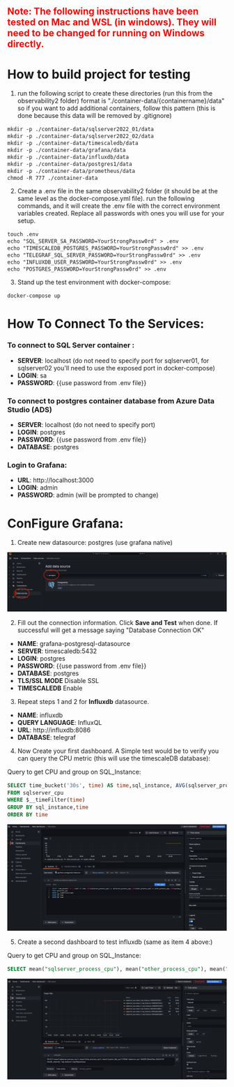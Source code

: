 ## <span style="color: red;">Note: The following instructions have been tested on Mac and WSL (in windows). They will need to be changed for running on Windows directly.</span>

# How to build project for testing

1. run the following script to create these directories (run this from the observability2 folder)
format is "./container-data/{containername}/data" so if you want to add additional containers, follow this pattern (this is done because this data will be removed by .gitignore)

```shell
mkdir -p ./container-data/sqlserver2022_01/data
mkdir -p ./container-data/sqlserver2022_02/data
mkdir -p ./container-data/timescaledb/data
mkdir -p ./container-data/grafana/data
mkdir -p ./container-data/influxdb/data
mkdir -p ./container-data/postgres1/data
mkdir -p ./container-data/prometheus/data
chmod -R 777 ./container-data
```

2. Create a .env file in the same observability2 folder (it should be at the same level as the docker-compose.yml file). 
run the following commands, and it will create the .env file with the correct environment variables created. Replace all passwords with ones you will use for your setup.
```shell
touch .env
echo "SQL_SERVER_SA_PASSWORD=YourStrongPassw0rd" > .env
echo "TIMESCALEDB_POSTGRES_PASSWORD=YourStrongPassw0rd" >> .env
echo "TELEGRAF_SQL_SERVER_PASSWORD=YourStrongPassw0rd" >> .env
echo "INFLUXDB_USER_PASSWORD=YourStrongPassw0rd" >> .env
echo "POSTGRES_PASSWORD=YourStrongPassw0rd" >> .env
```

3. Stand up the test environment with docker-compose:

```shell
docker-compose up
```   

# How To Connect To the Services:

### To connect to SQL Server container :     

* **SERVER**: localhost (do not need to specify port for sqlserver01, for sqlserver02 you'll need to use the exposed port in docker-compose)   
* **LOGIN**: sa   
* **PASSWORD**: {{use password from .env file}}  


### To connect to postgres container database from Azure Data Studio (ADS)   

* **SERVER**: localhost (do not need to specify port)   
* **LOGIN**: postgres   
* **PASSWORD**: {{use password from .env file}}  
* **DATABASE**: postgres 


### Login to Grafana:

* **URL**: http://localhost:3000
* **LOGIN**: admin
* **PASSWORD**: admin (will be prompted to change)   


# ConFigure Grafana:

1. Create new datasource: postgres (use grafana native)

![Local Image](/readme-data/add-datasource.png)

2. Fill out the connection information. Click **Save and Test** when done. If successful will get a message saying "Database Connection OK"   

* **NAME**: grafana-postgresql-datasource
* **SERVER**: timescaledb:5432
* **LOGIN**: postgres
* **PASSWORD**: {{use password from .env file}} 
* **DATABASE**: postgres
* **TLS/SSL MODE** Disable SSL
* **TIMESCALEDB** Enable

3. Repeat steps 1 and 2 for **Influxdb** datasource. 

* **NAME**: influxdb
* **QUERY LANGUAGE**: InfluxQL
* **URL**: http://influxdb:8086
* **DATABASE**: telegraf

4. Now Create your first dashboard. A Simple test would be to verify you can query the CPU metric (this will use the timescaleDB database):

Query to get CPU and group on SQL_Instance:   

```SQL
SELECT time_bucket('30s', time) AS time,sql_instance, AVG(sqlserver_process_cpu) as sqlserver_process_cpu, AVG(other_process_cpu) as other_process_cpu, AVG(system_idle_cpu) as system_idle_cpu
FROM sqlserver_cpu
WHERE $__timeFilter(time)
GROUP BY sql_instance,time
ORDER BY time
```   

![Local Image](/readme-data/dashboard_create_example.png)   

5. Create a second dashboard to test influxdb (same as item 4 above:)

Query to get CPU and group on SQL_Instance:   

```SQL
SELECT mean("sqlserver_process_cpu"), mean("other_process_cpu"), mean("system_idle_cpu") FROM "sqlserver_cpu" WHERE $timeFilter GROUP BY time($__interval), "sql_instance"::tag fill(previous)
```

![Local Image](/readme-data/dashboard_create_influxdb_example.png)
